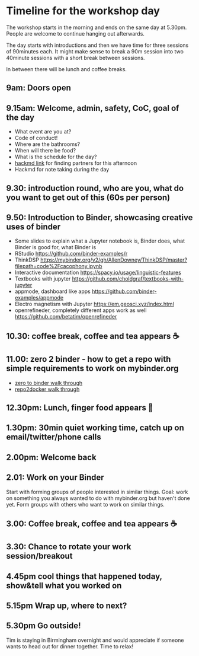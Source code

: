 # Timeline for the workshop day

The workshop starts in the morning and ends on the same day at 5.30pm. People
are welcome to continue hanging out afterwards.

The day starts with introductions and then we have time for three sessions of
90minutes each. It might make sense to break a 90m session into two 40minute
sessions with a short break between sessions.

In between there will be lunch and coffee breaks.

## 9am: Doors open

## 9.15am: Welcome, admin, safety, CoC, goal of the day

* What event are you at?
* Code of conduct!
* Where are the bathrooms?
* When will there be food?
* What is the schedule for the day?
* [hackmd link](https://hackmd.io/k9WEFKBqSNeIHlOQ3WknFA#) for finding partners for this afternoon
* Hackmd for note taking during the day

## 9.30: introduction round, who are you, what do you want to get out of this (60s per person)

## 9.50: Introduction to Binder, showcasing creative uses of binder

* Some slides to explain what a Jupyter notebook is, Binder does, what Binder is good for, what Binder is
* RStudio https://github.com/binder-examples/r
* ThinkDSP https://mybinder.org/v2/gh/AllenDowney/ThinkDSP/master?filepath=code%2Fcacophony.ipynb
* Interactive documentation https://spacy.io/usage/linguistic-features
* Textbooks with jupyter https://github.com/choldgraf/textbooks-with-jupyter
* appmode, dashboard like apps https://github.com/binder-examples/appmode
* Electro magnetism with Jupyter https://em.geosci.xyz/index.html
* openrefineder, completely different apps work as well https://github.com/betatim/openrefineder

## 10.30: coffee break, coffee and tea appears ☕️

## 11.00: zero 2 binder - how to get a repo with simple requirements to work on mybinder.org

* [zero to binder walk through](10-zero-to-binder.md)
* [repo2docker walk through](20-repo2docker.md)

## 12.30pm: Lunch, finger food appears 🍕

## 1.30pm: 30min quiet working time, catch up on email/twitter/phone calls

## 2.00pm: Welcome back

## 2.01: Work on your Binder

Start with forming groups of people interested in similar things.
Goal: work on something you always wanted to do with mybinder.org but haven't
done yet. Form groups with others who want to work on similar things.


## 3.00: Coffee break, coffee and tea appears ☕️

## 3.30: Chance to rotate your work session/breakout

## 4.45pm cool things that happened today, show&tell what you worked on

## 5.15pm Wrap up, where to next?

## 5.30pm Go outside!
Tim is staying in Birmingham overnight and would appreciate if someone wants to
head out for dinner together. Time to relax!
